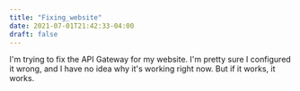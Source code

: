 ```yaml
---
title: "Fixing_website"
date: 2021-07-01T21:42:33-04:00
draft: false
---
```


I'm trying to fix the API Gateway for my website. I'm pretty sure I configured it wrong, and I have no idea why it's working right now. But if it works, it works.
